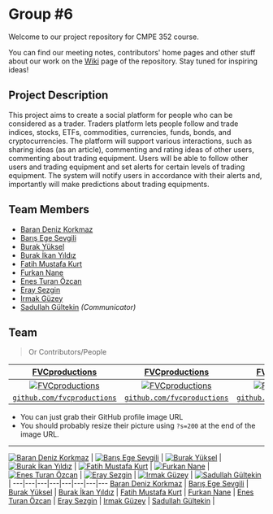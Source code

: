 # Group #6

Welcome to our project repository for CMPE 352 course.

You can find our meeting notes, contributors' home pages and other stuff about our work on the [Wiki](https://github.com/bounswe/bounswe2019group6/wiki) page of the repository.
Stay tuned for inspiring ideas!

## Project Description
This project aims to create a social platform for people who can be considered as a trader. Traders platform lets people follow and trade indices, stocks, ETFs, commodities, currencies, funds, bonds, and cryptocurrencies. The platform will support various interactions, such as sharing ideas (as an article), commenting and rating ideas of other users, commenting about trading equipment.  Users will be able to follow other users and trading equipment and set alerts  for  certain  levels  of  trading  equipment.  The system will notify users in accordance with their alerts and, importantly will make predictions about trading equipments.

## Team Members
   * [Baran Deniz Korkmaz](https://github.com/bounswe/bounswe2019group6/wiki/Baran-Deniz-Korkmaz)
   * [Barış Ege Sevgili](https://github.com/bounswe/bounswe2019group6/wiki/Barış-Ege-Sevgili)
   * [Burak Yüksel](https://github.com/bounswe/bounswe2019group6/wiki/Burak-Y%C3%BCksel)
   * [Burak İkan Yıldız](https://github.com/bounswe/bounswe2019group6/wiki/Burak-%C4%B0kan-Y%C4%B1ld%C4%B1z)
   * [Fatih Mustafa Kurt](https://github.com/bounswe/bounswe2019group6/wiki/Fatih-Mustafa-Kurt)
   * [Furkan Nane](https://github.com/bounswe/bounswe2019group6/wiki/Furkan-Nane)
   * [Enes Turan Özcan](https://github.com/bounswe/bounswe2019group6/wiki/Enes-Ozcan)
   * [Eray Sezgin](https://github.com/bounswe/bounswe2019group6/wiki/Eray-Sezgin)
   * [Irmak Güzey](https://github.com/bounswe/bounswe2019group6/wiki/Irmak-G%C3%BCzey)
   * [Sadullah Gültekin](https://github.com/bounswe/bounswe2019group6/wiki/Sadullah-G%C3%BCltekin) _(Communicator)_

## Team

> Or Contributors/People

| <a href="http://fvcproductions.com" target="_blank">**FVCproductions**</a> | <a href="http://fvcproductions.com" target="_blank">**FVCproductions**</a> | <a href="http://fvcproductions.com" target="_blank">**FVCproductions**</a> |
| :---: |:---:| :---:|
| [![FVCproductions](https://avatars1.githubusercontent.com/u/4284691?v=3&s=200)](http://fvcproductions.com)    | [![FVCproductions](https://avatars1.githubusercontent.com/u/4284691?v=3&s=200)](http://fvcproductions.com) | [![FVCproductions](https://avatars1.githubusercontent.com/u/4284691?v=3&s=200)](http://fvcproductions.com)  |
| <a href="http://github.com/fvcproductions" target="_blank">`github.com/fvcproductions`</a> | <a href="http://github.com/fvcproductions" target="_blank">`github.com/fvcproductions`</a> | <a href="http://github.com/fvcproductions" target="_blank">`github.com/fvcproductions`</a> |

- You can just grab their GitHub profile image URL
- You should probably resize their picture using `?s=200` at the end of the image URL.

---

[![Baran Deniz Korkmaz](https://avatars1.githubusercontent.com/u/44136572?s=460&v=4)](https://github.com/bounswe/bounswe2019group6/wiki/Baran-Deniz-Korkmaz) | 
[![Barış Ege Sevgili](https://avatars2.githubusercontent.com/u/32372733?s=460&v=4)](https://github.com/bounswe/bounswe2019group6/wiki/Bar%C4%B1%C5%9F-Ege-Sevgili) | 
[![Burak Yüksel](https://avatars1.githubusercontent.com/u/21309693?s=400&v=4)](https://github.com/bounswe/bounswe2019group6/wiki/Burak-Y%C3%BCksel) | 
[![Burak İkan Yıldız](https://avatars0.githubusercontent.com/u/26484140?s=400&v=4)](https://github.com/bounswe/bounswe2019group6/wiki/Burak-%C4%B0kan-Y%C4%B1ld%C4%B1z) | 
[![Fatih Mustafa Kurt](https://avatars3.githubusercontent.com/u/34382537?s=400&v=4)](https://github.com/bounswe/bounswe2019group6/wiki/Fatih-Mustafa-Kurt) | 
[![Furkan Nane](https://avatars1.githubusercontent.com/u/35101427?s=400&v=4)](https://github.com/bounswe/bounswe2019group6/wiki/Furkan-Nane) | 
[![Enes Turan Özcan](https://avatars3.githubusercontent.com/u/32958854?s=400&v=4)](https://github.com/bounswe/bounswe2019group6/wiki/Enes-Ozcan) | 
[![Eray Sezgin](https://avatars2.githubusercontent.com/u/12123441?s=400&v=4)](https://github.com/bounswe/bounswe2019group6/wiki/Eray-Sezgin) | 
[![Irmak Güzey](https://avatars3.githubusercontent.com/u/32958854?s=400&v=4)](https://github.com/bounswe/bounswe2019group6/wiki/Irmak-G%C3%BCzey) | 
[![Sadullah Gültekin](https://avatars2.githubusercontent.com/u/12123441?s=400&v=4)](https://github.com/bounswe/bounswe2019group6/wiki/Sadullah-G%C3%BCltekin) |
---|---|---|---|---|---|---|---
[Baran Deniz Korkmaz](https://github.com/bounswe/bounswe2019group6/wiki/Baran-Deniz-Korkmaz) | 
[Barış Ege Sevgili](https://github.com/bounswe/bounswe2019group6/wiki/Bar%C4%B1%C5%9F-Ege-Sevgili) | 
[Burak Yüksel](https://github.com/bounswe/bounswe2019group6/wiki/Burak-Y%C3%BCksel) | 
[Burak İkan Yıldız](https://github.com/bounswe/bounswe2019group6/wiki/Burak-%C4%B0kan-Y%C4%B1ld%C4%B1z) | 
[Fatih Mustafa Kurt](https://github.com/bounswe/bounswe2019group6/wiki/Fatih-Mustafa-Kurt) | 
[Furkan Nane](https://github.com/bounswe/bounswe2019group6/wiki/Furkan-Nane) | 
[Enes Turan Özcan](https://github.com/bounswe/bounswe2019group6/wiki/Enes-Ozcan) | 
[Eray Sezgin](https://github.com/bounswe/bounswe2019group6/wiki/Eray-Sezgin) | 
[Irmak Güzey](https://github.com/bounswe/bounswe2019group6/wiki/Irmak-G%C3%BCzey) | 
[Sadullah Gültekin](https://github.com/bounswe/bounswe2019group6/wiki/Sadullah-G%C3%BCltekin) |
